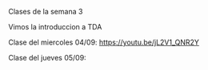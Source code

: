 Clases de la semana 3

Vimos la introduccion a TDA

Clase del miercoles 04/09: https://youtu.be/jL2V1_QNR2Y

Clase del jueves 05/09:

